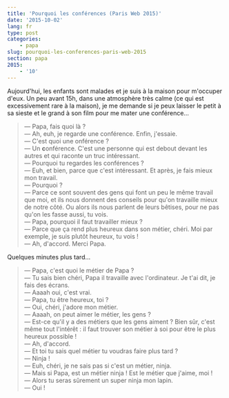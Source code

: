 ```yaml
---
title: 'Pourquoi les conférences (Paris Web 2015)'
date: '2015-10-02'
lang: fr
type: post
categories:
    - papa
slug: pourquoi-les-conferences-paris-web-2015
section: papa
2015:
    - '10'
---
```


Aujourd'hui, les enfants sont malades et je suis à la maison pour m'occuper d'eux. Un peu avant 15h, dans une atmosphère très calme (ce qui est excessivement rare à la maison), je me demande si je peux laisser le petit à sa sieste et le grand à son film pour me mater une conférence…

> — Papa, fais quoi là ?  
> — Ah, euh, je regarde une conférence. Enfin, j'essaie.  
> — C'est quoi une onférence ?  
> — Un **c**onférence. C'est une personne qui est debout devant les autres et qui raconte un truc intéressant.  
> — Pourquoi tu regardes les conférences ?  
> — Euh, et bien, parce que c'est intéressant. Et après, je fais mieux mon travail.  
> — Pourquoi ?  
> — Parce ce sont souvent des gens qui font un peu le même travail que moi, et ils nous donnent des conseils pour qu'on travaille mieux de notre côté. Ou alors ils nous parlent de leurs bêtises, pour ne pas qu'on les fasse aussi, tu vois.  
> — Papa, pourquoi il faut travailler mieux ?  
> — Parce que ça rend plus heureux dans son métier, chéri. Moi par exemple, je suis plutôt heureux, tu vois !  
> — Ah, d'accord. Merci Papa.

Quelques minutes plus tard…

> — Papa, c'est quoi le métier de Papa ?  
> — Tu sais bien chéri, Papa il travaille avec l'ordinateur. Je t'ai dit, je fais des écrans.  
> — Aaaah oui, c'est vrai.  
> — Papa, tu être heureux, toi ?  
> — Oui, chéri, j'adore mon métier.  
> — Aaaah, on peut aimer le métier, les gens ?  
> — Est-ce qu'il y a des métiers que les gens aiment ? Bien sûr, c'est même tout l'intérêt : il faut trouver son métier à soi pour être le plus heureux possible !  
> — Ah, d'accord.  
> — Et toi tu sais quel métier tu voudras faire plus tard ?  
> — Ninja !  
> — Euh, chéri, je ne sais pas si c'est un métier, ninja.  
> — Mais si Papa, est un métier ninja ! Est le métier que j'aime, moi !  
> — Alors tu seras sûrement un super ninja mon lapin.  
> — Oui !

